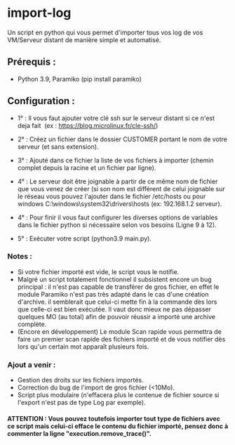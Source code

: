 # import-log 

Un script en python qui vous permet d'importer tous vos log de vos VM/Serveur distant de manière simple et automatisé.

## Prérequis :

* Python 3.9, Paramiko (pip install paramiko)

## Configuration :

* 1° : Il vous faut ajouter votre clé ssh sur le serveur distant si ce n'est deja fait  (ex : https://blog.microlinux.fr/cle-ssh/)

* 2° : Créez un fichier dans le dossier CUSTOMER portant le nom de votre serveur (et sans extension).

* 3° : Ajouté dans ce fichier la liste de vos fichiers à importer (chemin complet depuis la racine et un fichier par ligne).

* 4° : Le serveur doit être joignable à partir de ce même nom de fichier que vous venez de créer (si son nom est différent de celui joignable sur le réseau vous pouvez l'ajouter dans le fichier /etc/hosts ou pour windows C:\windows\system32\drivers\hosts (ex: 192.168.1.2 serveur).

* 4° : Pour finir il vous faut configurer les diverses options de variables dans le fichier python si nécessaire selon vos besoins (Ligne 9 à 12).

* 5° : Exécuter votre script (python3.9 main.py).

### Notes :

* Si votre fichier importé est vide, le script vous le notifie.
* Malgré un script totalement fonctionnel il subsistent encore un bug principal : il n'est pas capable de transférer de gros fichier, en effet le module Paramiko n'est pas très adapté dans le cas d'une création d'archive. il semblerait que celui-ci mette fin à la commande dès lors que celle-ci est bien exécutée. Il vaut donc mieux ne pas dépasser quelques MO (au total) afin de pouvoir réussir a importé une archive complète.
* (Encore en développement) Le module Scan rapide vous permettra de faire un premier scan rapide des fichiers importé et de vous notifier dès lors qu'un certain mot apparaît plusieurs fois.

### Ajout a venir :

* Gestion des droits sur les fichiers importés.
* Correction du bug de l'import de gros fichier (<10Mo).
* Script plus modulaire (n'effacera plus le contenue de fichier source si l'export n'est pas de type Log par exemple).


#### ATTENTION : Vous pouvez toutefois importer tout type de fichiers avec ce script mais celui-ci efface le contenu du fichier importé, pensez donc à commenter la ligne "execution.remove_trace()". 
